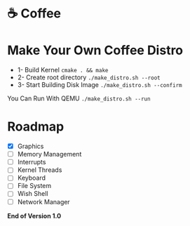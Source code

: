 # :coffee: Coffee
# Make Your Own Coffee Distro
* 1- Build Kernel `cmake . && make`
* 2- Create root directory `./make_distro.sh --root`
* 3- Start Building Disk Image `./make_distro.sh --confirm`

You Can Run With QEMU `./make_distro.sh --run`

# Roadmap
- [x] Graphics
- [ ] Memory Management
- [ ] Interrupts
- [ ] Kernel Threads
- [ ] Keyboard
- [ ] File System
- [ ] Wish Shell
- [ ] Network Manager

**End of Version 1.0**
